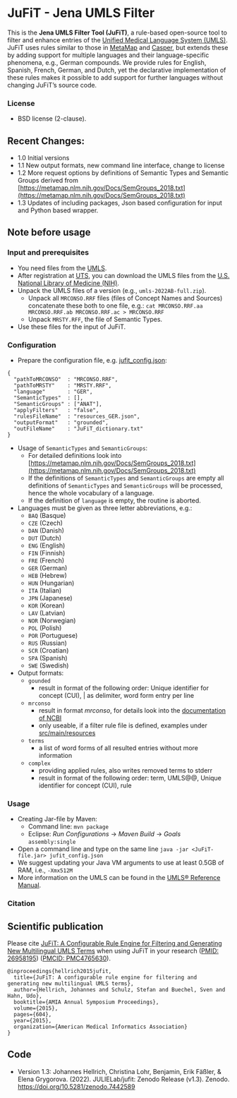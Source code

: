 # JuFiT - Jena UMLS Filter

This is the **Jena UMLS Filter Tool (JuFiT)**, a rule-based open-source tool to filter and enhance entries of the [Unified Medical Language System (UMLS)](https://www.nlm.nih.gov/research/umls/index.html). JuFiT uses rules similar to those in [MetaMap](https://www.nlm.nih.gov/research/umls/implementation_resources/metamap.html) and [Casper](https://biosemantics.erasmusmc.nl/index.php/software/casper), but extends these by adding support for multiple languages and their language-specific phenomena, e.g., German compounds. We provide rules for English, Spanish, French, German, and Dutch, yet the declarative implementation of these rules makes it possible to add support for further languages without changing JuFiT’s source code.

### License
  * BSD license (2-clause).

## Recent Changes:
* 1.0 Initial versions
* 1.1 New output formats, new command line interface, change to license
* 1.2 More request options by definitions of Semantic Types and Semantic Groups derived from [https://metamap.nlm.nih.gov/Docs/SemGroups_2018.txt](https://metamap.nlm.nih.gov/Docs/SemGroups_2018.txt)
* 1.3 Updates of including packages, Json based configuration for input and Python based wrapper.

## Note before usage

### Input and prerequisites

* You need files from the [UMLS](https://www.nlm.nih.gov/research/umls/licensedcontent/umlsknowledgesources.html).
* After registration at [UTS](https:/uts.nlm.nih.gov), you can download the UMLS files from the [U.S. National Library of Medicine (NIH)](https://www.nlm.nih.gov/research/umls/).
* Unpack the UMLS files of a version (e.g., `umls-2022AB-full.zip`).
  * Unpack all `MRCONSO.RRF` files (files of Concept Names and Sources) concatenate these both to one file, e.g.: `cat MRCONSO.RRF.aa MRCONSO.RRF.ab MRCONSO.RRF.ac > MRCONSO.RRF`
  * Unpack `MRSTY.RFF`, the file of Semantic Types.
* Use these files for the input of JuFiT.

### Configuration
* Prepare the configuration file, e.g. [jufit_config.json](jufit_config.json):

```
{
  "pathToMRCONSO"  : "MRCONSO.RRF",
  "pathToMRSTY"    : "MRSTY.RRF",
  "language"       : "GER",
  "SemanticTypes"  : [],
  "SemanticGroups" : ["ANAT"],
  "applyFilters"   : "false",
  "rulesFileName"  : "resources_GER.json",
  "outputFormat"   : "grounded",
  "outFileName"    : "JuFiT_dictionary.txt"
}
```

* Usage of `SemanticTypes` and `SemanticGroups`:
  * For detailed definitions look into [https://metamap.nlm.nih.gov/Docs/SemGroups_2018.txt](https://metamap.nlm.nih.gov/Docs/SemGroups_2018.txt)
  * If the definitions of `SemanticTypes` and `SemanticGroups` are empty all definitions of `SemanticTypes` and `SemanticGroups` will be processed, hence the whole vocabulary of a language.
  * If the definition of `language` is empty, the routine is aborted.
* Languages must be given as three letter abbreviations, e.g.:
  * `BAQ` (Basque)
  * `CZE` (Czech)
  * `DAN` (Danish)
  * `DUT` (Dutch)
  * `ENG` (English)
  * `FIN` (Finnish)
  * `FRE` (French)
  * `GER` (German)
  * `HEB` (Hebrew)
  * `HUN` (Hungarian)
  * `ITA` (Italian)
  * `JPN` (Japanese)
  * `KOR` (Korean)
  * `LAV` (Latvian)
  * `NOR` (Norwegian)
  * `POL` (Polish)
  * `POR` (Portuguese)
  * `RUS` (Russian)
  * `SCR` (Croatian)
  * `SPA` (Spanish)
  * `SWE` (Swedish)
* Output formats:
  * `gounded`
    * result in format of the following order: Unique identifier for concept (CUI), | as delimiter, word form entry per line
  * `mrconso`
    * result in format *mrconso*, for details look into the [documentation of NCBI](https://www.ncbi.nlm.nih.gov/books/NBK9685/table/ch03.T.concept_names_and_sources_file_mr/)
    * only useable, if a filter rule file is defined, examples under [src/main/resources](src/main/resources)
  * `terms`
    * a list of word forms of all resulted entries without more information
  * `complex`
    * providing applied rules, also writes removed terms to stderr
    * result in format of the following order: term, UMLS@@, Unique identifier for concept (CUI), rule

### Usage

* Creating Jar-file by Maven:
    * Command line: `mvn package`
    * Eclipse: *Run Configurations* &rarr; *Maven Build* &rarr; *Goals* `assembly:single`
* Open a command line and type on the same line `java -jar <JuFiT-file.jar> jufit_config.json`
* We suggest updating your Java VM arguments to use at least 0.5GB of RAM, i.e., `-Xmx512M`
* More information on the UMLS can be found in the [UMLS® Reference Manual](https://www.ncbi.nlm.nih.gov/books/NBK9676/).


### Citation

## Scientific publication

Please cite [JuFiT: A Configurable Rule Engine for Filtering and Generating New Multilingual UMLS Terms](https://www.ncbi.nlm.nih.gov/pmc/articles/PMC4765630/) when using JuFiT in your research ([PMID: 26958195](https://pubmed.ncbi.nlm.nih.gov/26958195/)) ([PMCID: PMC4765630](https://www.ncbi.nlm.nih.gov/pmc/articles/PMC4765630/)).

```
@inproceedings{hellrich2015jufit,
  title={JuFiT: A configurable rule engine for filtering and generating new multilingual UMLS terms},
  author={Hellrich, Johannes and Schulz, Stefan and Buechel, Sven and Hahn, Udo},
  booktitle={AMIA Annual Symposium Proceedings},
  volume={2015},
  pages={604},
  year={2015},
  organization={American Medical Informatics Association}
}
```

## Code

* Version 1.3: Johannes Hellrich, Christina Lohr, Benjamin, Erik Fäßler, & Elena Grygorova. (2022). JULIELab/jufit: Zenodo Release (v1.3). Zenodo. https://doi.org/10.5281/zenodo.7442589

